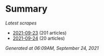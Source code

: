 # Summary
*Latest scrapes*
* [2021-09-23](https://github.com/nuuuwan/news_lk/blob/data/news_lk.2021-09-23.json) (201 articles)
* [2021-09-24](https://github.com/nuuuwan/news_lk/blob/data/news_lk.2021-09-24.json) (20 articles)

*Generated at 06:09AM, September 24, 2021*
